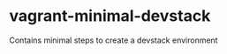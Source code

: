 vagrant-minimal-devstack
========================

Contains minimal steps to create a devstack environment
